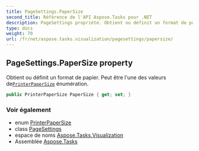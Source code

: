 ```yaml
---
title: PageSettings.PaperSize
second_title: Référence de l'API Aspose.Tasks pour .NET
description: PageSettings propriété. Obtient ou définit un format de papier. Peut être lune des valeurs dePrinterPaperSize énumération.
type: docs
weight: 70
url: /fr/net/aspose.tasks.visualization/pagesettings/papersize/
---
```

## PageSettings.PaperSize property

Obtient ou définit un format de papier. Peut être l'une des valeurs de[`PrinterPaperSize`](../../printerpapersize/) énumération.

```csharp
public PrinterPaperSize PaperSize { get; set; }
```

### Voir également

* enum [PrinterPaperSize](../../printerpapersize/)
* class [PageSettings](../)
* espace de noms [Aspose.Tasks.Visualization](../../pagesettings/)
* Assemblée [Aspose.Tasks](../../../)


